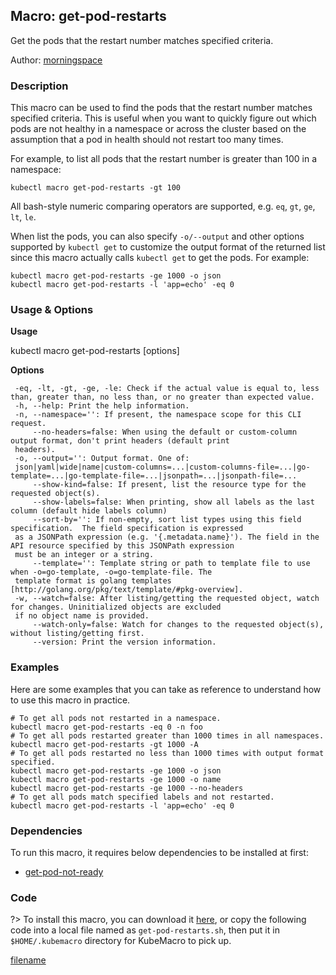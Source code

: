## Macro: get-pod-restarts

Get the pods that the restart number matches specified criteria.

Author: [morningspace](https://github.com/morningspace/)

<!-- tabs:start -->

### **Description**


This macro can be used to find the pods that the restart number matches specified criteria. This
is useful when you want to quickly figure out which pods are not healthy in a namespace or across
the cluster based on the assumption that a pod in health should not restart too many times.

For example, to list all pods that the restart number is greater than 100 in a namespace:
```shell
kubectl macro get-pod-restarts -gt 100
```

All bash-style numeric comparing operators are supported, e.g. `eq`, `gt`, `ge`, `lt`, `le`.

When list the pods, you can also specify `-o/--output` and other options supported by `kubectl get`
to customize the output format of the returned list since this macro actually calls `kubectl get`
to get the pods. For example:
```shell
kubectl macro get-pod-restarts -ge 1000 -o json
kubectl macro get-pod-restarts -l 'app=echo' -eq 0
```



### **Usage & Options**

**Usage**

kubectl macro get-pod-restarts [options]

**Options**

```
 -eq, -lt, -gt, -ge, -le: Check if the actual value is equal to, less than, greater than, no less than, or no greater than expected value.
 -h, --help: Print the help information.
 -n, --namespace='': If present, the namespace scope for this CLI request.
     --no-headers=false: When using the default or custom-column output format, don't print headers (default print
 headers).
 -o, --output='': Output format. One of:
 json|yaml|wide|name|custom-columns=...|custom-columns-file=...|go-template=...|go-template-file=...|jsonpath=...|jsonpath-file=...
     --show-kind=false: If present, list the resource type for the requested object(s).
     --show-labels=false: When printing, show all labels as the last column (default hide labels column)
     --sort-by='': If non-empty, sort list types using this field specification.  The field specification is expressed
 as a JSONPath expression (e.g. '{.metadata.name}'). The field in the API resource specified by this JSONPath expression
 must be an integer or a string.
     --template='': Template string or path to template file to use when -o=go-template, -o=go-template-file. The
 template format is golang templates [http://golang.org/pkg/text/template/#pkg-overview].
 -w, --watch=false: After listing/getting the requested object, watch for changes. Uninitialized objects are excluded
 if no object name is provided.
     --watch-only=false: Watch for changes to the requested object(s), without listing/getting first.
     --version: Print the version information.

```

### **Examples**

Here are some examples that you can take as reference to understand how to use this macro in practice.
```shell
# To get all pods not restarted in a namespace.
kubectl macro get-pod-restarts -eq 0 -n foo
# To get all pods restarted greater than 1000 times in all namespaces.
kubectl macro get-pod-restarts -gt 1000 -A
# To get all pods restarted no less than 1000 times with output format specified.
kubectl macro get-pod-restarts -ge 1000 -o json
kubectl macro get-pod-restarts -ge 1000 -o name
kubectl macro get-pod-restarts -ge 1000 --no-headers
# To get all pods match specified labels and not restarted.
kubectl macro get-pod-restarts -l 'app=echo' -eq 0

```

### **Dependencies**

To run this macro, it requires below dependencies to be installed at first:

* [get-pod-not-ready](docs/get-pod-not-ready.md)

### **Code**

?> To install this macro, you can download it [here](bin/get-pod-restarts.sh ':ignore get-pod-restarts'), or copy the following code into a local file named as `get-pod-restarts.sh`, then put it in `$HOME/.kubemacro` directory for KubeMacro to pick up.

[filename](../bin/get-pod-restarts.sh ':include :type=code shell')

<!-- tabs:end -->
